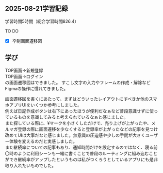 ## 2025-08-21学習記録
学習時間5時間（総合学習時間826.4）

TO DO
- [x] 卒制画面遷移図


## 学び
TOP画面→新規登録  
TOP画面→ログイン  
の画面遷移図はできました。
すこし文字の入力やフレームの作成・解除などFigmaの操作に慣れてきました。

画面遷移図を書くにあたって、まずはどういったレイアウトにすべきか他のスマホアプリUIをいくつか参考にしました。  
例えば日記作成ボタンは右下にあったほうが便利だなぁなど普段意識せずに使っているものを意識してみると考えられているなぁと感じました。  
また探している際に、¥マークを小さくしただけで、売り上げが上がったや、メルマガ登録の際に画面遷移を少なくすると登録率が上がったなどの記事を見つけ  
改めてUIは大事だなと感じました。無意識の圧迫感や少しの手間が大きくユーザー体験を変えるのだと実感しました。  
また継続率についての記事もあり、通知時間だけを設定するのではなく、寝る前〇時のように利用シーンも一緒に書くことで普段のルーティングに組み込むことができ継続率がアップしたというものは私がつくろうとしているアプリにも是非取り入れたいものでした。